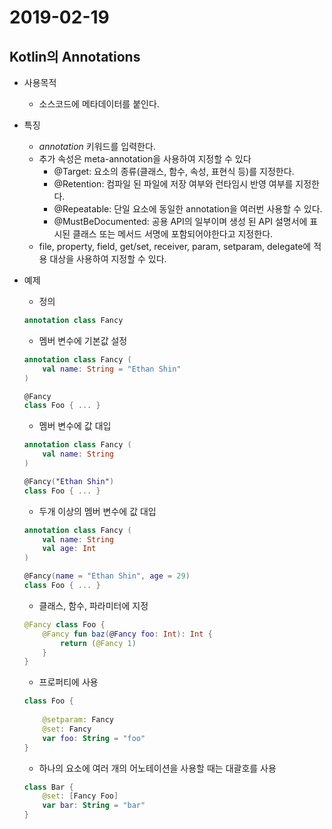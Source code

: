 # 2019-02-19

## Kotlin의 Annotations

* 사용목적
    - 소스코드에 메타데이터를 붙인다.

* 특징
    - *annotation* 키워드를 입력한다.
    - 추가 속성은 meta-annotation을 사용하여 지정할 수 있다
        - @Target: 요소의 종류(클래스, 함수, 속성, 표현식 등)를 지정한다.
        - @Retention: 컴파일 된 파일에 저장 여부와 런타임시 반영 여부를 지정한다.
        - @Repeatable: 단일 요소에 동일한 annotation을 여러번 사용할 수 있다.
        - @MustBeDocumented: 공용 API의 일부이며 생성 된 API 설명서에 표시된 클래스 또는 메서드 서명에 포함되어야한다고 지정한다.
    - file, property, field, get/set, receiver, param, setparam, delegate에 적용 대상을 사용하여 지정할 수 있다.

* 예제
    - 정의
    ```Kotlin
    annotation class Fancy
    ```

    - 멤버 변수에 기본값 설정
    ```Kotlin
    annotation class Fancy (
        val name: String = "Ethan Shin"
    )

    @Fancy
    class Foo { ... }
    ```

    - 멤버 변수에 값 대입
    ```Kotlin
    annotation class Fancy (
        val name: String
    )

    @Fancy("Ethan Shin")
    class Foo { ... }
    ```

    - 두개 이상의 멤버 변수에 값 대입
    ```Kotlin
    annotation class Fancy (
        val name: String
        val age: Int
    )

    @Fancy(name = "Ethan Shin", age = 29)
    class Foo { ... }
    ```

    - 클래스, 함수, 파라미터에 지정
    ```Kotlin
    @Fancy class Foo {
        @Fancy fun baz(@Fancy foo: Int): Int {
            return (@Fancy 1)
        }
    }
    ```

    - 프로퍼티에 사용
    ```Kotlin
    class Foo {
        
        @setparam: Fancy
        @set: Fancy
        var foo: String = "foo"
    }
    ```

    - 하나의 요소에 여러 개의 어노테이션을 사용할 때는 대괄호를 사용
    ```Kotlin
    class Bar {
        @set: [Fancy Foo]
        var bar: String = "bar"
    }
    ```